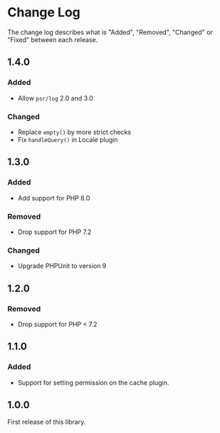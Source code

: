 # Change Log

The change log describes what is "Added", "Removed", "Changed" or "Fixed" between each release.

## 1.4.0

### Added

- Allow `psr/log` 2.0 and 3.0

### Changed

- Replace `empty()` by more strict checks
- Fix `handleQuery()` in Locale plugin

## 1.3.0

### Added

- Add support for PHP 8.0

### Removed

- Drop support for PHP 7.2

### Changed

- Upgrade PHPUnit to version 9

## 1.2.0

### Removed

- Drop support for PHP < 7.2

## 1.1.0

### Added

- Support for setting permission on the cache plugin.

## 1.0.0

First release of this library.
